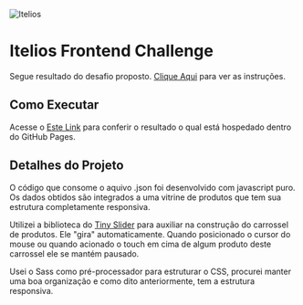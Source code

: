 ![Itelios](http://www.itelios.com.br/images/logo_itelios_orange@2x.png)

# Itelios Frontend Challenge

Segue resultado do desafio proposto. [Clique Aqui](https://github.com/iteliosbrasil/itelios-frontend-challenge) para ver as instruções.

## Como Executar

Acesse o [Este Link](https://fladireis.github.io/itelios-frontend-challenge/) para conferir o resultado o qual está hospedado dentro do GitHub Pages.

## Detalhes do Projeto

O código que consome o aquivo .json foi desenvolvido com javascript puro.
Os dados obtidos são integrados a uma vitrine de produtos que tem sua estrutura 
completamente responsiva. 


Utilizei a biblioteca do [Tiny Slider](https://github.com/ganlanyuan/tiny-slider) 
para auxiliar na construção do carrossel de produtos. Ele "gira" automaticamente. Quando 
posicionado o cursor do mouse ou quando acionado o touch em cima de algum produto deste 
carrossel ele se mantém pausado. 

Usei o Sass como pré-processador para estruturar o CSS, procurei manter uma boa organização e
como dito anteriormente, tem a estrutura responsiva. 
